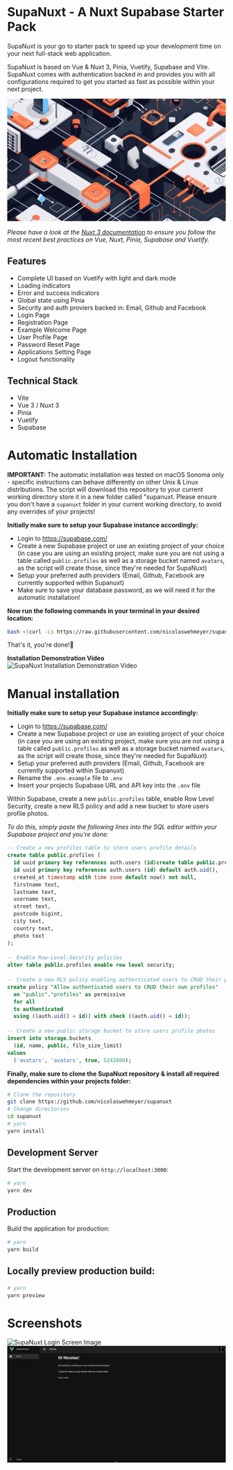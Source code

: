 #  SupaNuxt - A Nuxt Supabase Starter Pack
SupaNuxt is your go to starter pack to speed up your development time on your next full-stack web application.

SupaNuxt is based on Vue & Nuxt 3, Pinia, Vuetify, Supabase and Vite. SupaNuxt comes with authentication backed in and provides you with all configurations required to get you started as fast as possible within your next project.

![SupaNuxt Header Image](image.png)

*Please have a look at the [Nuxt 3 documentation](https://nuxt.com/docs/getting-started/introduction) to ensure you follow the most recent best practices on Vue, Nuxt, Pinia, Supabase and Vuetify.*

## Features
- Complete UI based on Vuetify with light and dark mode
- Loading indicators
- Error and success indicators
- Global state using Pinia
- Security and auth proviers backed in: Email, Github and Facebook
- Login Page
- Registration Page
- Example Welcome Page
- User Profile Page
- Password Reset Page
- Applications Setting Page
- Logout functionality

## Technical Stack
- Vite
- Vue 3 / Nuxt 3
- Pinia
- Vuetify
- Supabase

# Automatic Installation
**IMPORTANT:** The automatic installation was tested on macOS Sonoma only - specific instructions can behave differently on other Unix & Linux distributions. The script will download this repository to your current working directory store it in a new folder called "supanuxt. Please ensure you don't have a ```supanuxt``` folder in your current working directory, to avoid any overrides of your projects!

**Initially make sure to setup your Supabase instance accordingly:**
- Login to https://supabase.com/
- Create a new Supabase project or use an existing project of your choice (in case you are using an existing project, make sure you are not using a table called ```public.profiles``` as well as a storage bucket named ```avatars```, as the script will create those, since they're needed for SupaNuxt)
- Setup your preferred auth providers (Email, Github, Facebook are currently supported within Supanuxt)
- Make sure to save your database password, as we will need it for the automatic installation!

**Now run the following commands in your terminal in your desired location:**
```bash
bash <(curl -Ls https://raw.githubusercontent.com/nicolaswehmeyer/supanuxt/main/install.sh)
```

That's it, you're done!🚀

**Installation Demonstration Video**
![SupaNuxt Installation Demonstration Video](installation.gif)

# Manual installation
**Initially make sure to setup your Supabase instance accordingly:**
- Login to https://supabase.com/
- Create a new Supabase project or use an existing project of your choice (in case you are using an existing project, make sure you are not using a table called ```public.profiles``` as well as a storage bucket named ```avatars```, as the script will create those, since they're needed for SupaNuxt)
- Setup your preferred auth providers (Email, Github, Facebook are currently supported within Supanuxt)
- Rename the ```.env.example``` file to ```.env```
- Insert your projects Supabase URL and API key into the ```.env``` file

Within Supabase, create a new ```public.profiles``` table, enable Row Level Security, create a new RLS policy and add a new bucket to store users profile photos.

*To do this, simply paste the following lines into the SQL editor within your Supabase project and you're done:*
```sql
-- Create a new profiles table to store users profile details
create table public.profiles (
  id uuid primary key references auth.users (id)create table public.profiles (
  id uuid primary key references auth.users (id) default auth.uid(),
  created_at timestamp with time zone default now() not null,
  firstname text,
  lastname text,
  username text,
  street text,
  postcode bigint,
  city text,
  country text,
  photo text
);

-- Enable Row-Level-Security policies
alter table public.profiles enable row level security;

-- Create a new RLS policy enabling authenticated users to CRUD their profiles
create policy "Allow authenticated users to CRUD their own profiles"
  on "public"."profiles" as permissive
  for all
  to authenticated
  using ((auth.uid() = id)) with check ((auth.uid() = id));

-- Create a new public storage bucket to store users profile photos
insert into storage.buckets
  (id, name, public, file_size_limit)
values
  ('avatars', 'avatars', true, 5242880);
```

**Finally, make sure to clone the SupaNuxt repository & install all required dependencies within your projects folder:**
```bash
# Clone the repository
git clone https://github.com/nicolaswehmeyer/supanuxt
# Change directories
cd supanuxt
# yarn
yarn install
```

## Development Server
Start the development server on `http://localhost:3000`:

```bash
# yarn
yarn dev
```

## Production
Build the application for production:

```bash
# yarn
yarn build
```

## Locally preview production build:
```bash
# yarn
yarn preview
```

# Screenshots
![SupaNuxt Login Screen Image](login-screen.png)
![SupaNuxt Home Screen Image](home-screen.png)
